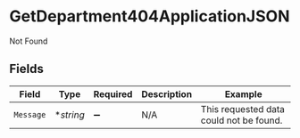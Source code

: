 # GetDepartment404ApplicationJSON

Not Found


## Fields

| Field                                   | Type                                    | Required                                | Description                             | Example                                 |
| --------------------------------------- | --------------------------------------- | --------------------------------------- | --------------------------------------- | --------------------------------------- |
| `Message`                               | **string*                               | :heavy_minus_sign:                      | N/A                                     | This requested data could not be found. |